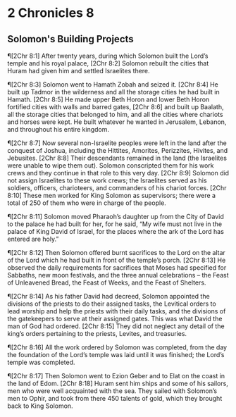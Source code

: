# 2 Chronicles 8

## Solomon's Building Projects
¶[2Chr 8:1] After twenty years, during which Solomon built the Lord’s temple and his royal palace,
[2Chr 8:2] Solomon rebuilt the cities that Huram had given him and settled Israelites there.

¶[2Chr 8:3] Solomon went to Hamath Zobah and seized it.
[2Chr 8:4] He built up Tadmor in the wilderness and all the storage cities he had built in Hamath.
[2Chr 8:5] He made upper Beth Horon and lower Beth Horon fortified cities with walls and barred gates,
[2Chr 8:6] and built up Baalath, all the storage cities that belonged to him, and all the cities where chariots and horses were kept. He built whatever he wanted in Jerusalem, Lebanon, and throughout his entire kingdom.

¶[2Chr 8:7] Now several non-Israelite peoples were left in the land after the conquest of Joshua, including the Hittites, Amorites, Perizzites, Hivites, and Jebusites.
[2Chr 8:8] Their descendants remained in the land (the Israelites were unable to wipe them out). Solomon conscripted them for his work crews and they continue in that role to this very day.
[2Chr 8:9] Solomon did not assign Israelites to these work crews; the Israelites served as his soldiers, officers, charioteers, and commanders of his chariot forces.
[2Chr 8:10] These men worked for King Solomon as supervisors; there were a total of 250 of them who were in charge of the people.

¶[2Chr 8:11] Solomon moved Pharaoh’s daughter up from the City of David to the palace he had built for her, for he said, “My wife must not live in the palace of King David of Israel, for the places where the ark of the Lord has entered are holy.”

¶[2Chr 8:12] Then Solomon offered burnt sacrifices to the Lord on the altar of the Lord which he had built in front of the temple’s porch.
[2Chr 8:13] He observed the daily requirements for sacrifices that Moses had specified for Sabbaths, new moon festivals, and the three annual celebrations – the Feast of Unleavened Bread, the Feast of Weeks, and the Feast of Shelters.

¶[2Chr 8:14] As his father David had decreed, Solomon appointed the divisions of the priests to do their assigned tasks, the Levitical orders to lead worship and help the priests with their daily tasks, and the divisions of the gatekeepers to serve at their assigned gates. This was what David the man of God had ordered.
[2Chr 8:15] They did not neglect any detail of the king’s orders pertaining to the priests, Levites, and treasuries.

¶[2Chr 8:16] All the work ordered by Solomon was completed, from the day the foundation of the Lord’s temple was laid until it was finished; the Lord’s temple was completed.

¶[2Chr 8:17] Then Solomon went to Ezion Geber and to Elat on the coast in the land of Edom.
[2Chr 8:18] Huram sent him ships and some of his sailors, men who were well acquainted with the sea. They sailed with Solomon’s men to Ophir, and took from there 450 talents of gold, which they brought back to King Solomon.
